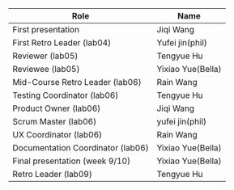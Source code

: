 | Role                             |   Name              |
|----------------------------------|---------------------|   
| First presentation               |Jiqi Wang            |
| First Retro Leader (lab04)       |Yufei jin(phil)      |
| Reviewer (lab05)                 |Tengyue Hu           |
| Reviewee (lab05)                 |Yixiao Yue(Bella)    |
| Mid-Course Retro Leader (lab06)  |Rain Wang            |
| Testing Coordinator (lab06)      |Tengyue Hu           |
| Product Owner (lab06)            |Jiqi Wang            |
| Scrum Master (lab06)             |yufei jin(phil)      |
| UX Coordinator (lab06)           |Rain Wang            |
| Documentation Coordinator (lab06)|Yixiao Yue(Bella)    |
| Final presentation (week 9/10)   |Yixiao Yue(Bella)    |
| Retro Leader (lab09)             |Tengyue Hu           |
